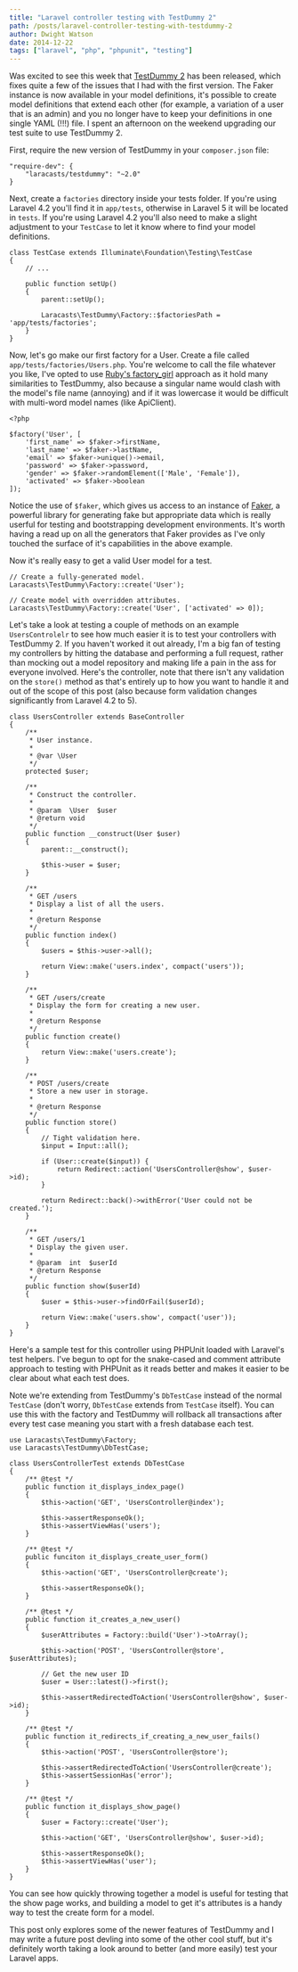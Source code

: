```yaml
---
title: "Laravel controller testing with TestDummy 2"
path: /posts/laravel-controller-testing-with-testdummy-2
author: Dwight Watson
date: 2014-12-22
tags: ["laravel", "php", "phpunit", "testing"]
---
```


Was excited to see this week that [TestDummy 2](https://github.com/laracasts/TestDummy) has been released, which fixes quite a few of the issues that I had with the first version. The Faker instance is now available in your model definitions, it's possible to create model definitions that extend each other (for example, a variation of a user that is an admin) and you no longer have to keep your definitions in one single YAML (!!!) file. I spent an afternoon on the weekend upgrading our test suite to use TestDummy 2.

First, require the new version of TestDummy in your `composer.json` file:

    "require-dev": {
        "laracasts/testdummy": "~2.0"
    }

Next, create a `factories` directory inside your tests folder. If you're using Laravel 4.2 you'll find it in `app/tests`, otherwise in Laravel 5 it will be located in `tests`. If you're using Laravel 4.2 you'll also need to make a slight adjustment to your `TestCase` to let it know where to find your model definitions.

    class TestCase extends Illuminate\Foundation\Testing\TestCase
    {
        // ...

        public function setUp()
        {
            parent::setUp();

            Laracasts\TestDummy\Factory::$factoriesPath = 'app/tests/factories';
        }
    }

Now, let's go make our first factory for a User. Create a file called `app/tests/factories/Users.php`. You're welcome to call the file whatever you like, I've opted to use [Ruby's factory_girl](https://github.com/thoughtbot/factory_girl) approach as it hold many similarities to TestDummy, also because a singular name would clash with the model's file name (annoying) and if it was lowercase it would be difficult with multi-word model names (like ApiClient).

    <?php

    $factory('User', [
        'first_name' => $faker->firstName,
        'last_name' => $faker->lastName,
        'email' => $faker->unique()->email,
        'password' => $faker->password,
        'gender' => $faker->randomElement(['Male', 'Female']),
        'activated' => $faker->boolean
    ]);

Notice the use of `$faker`, which gives us access to an instance of [Faker](https://github.com/fzaninotto/Faker), a powerful library for generating fake but appropriate data which is really userful for testing and bootstrapping development environments. It's worth having a read up on all the generators that Faker provides as I've only touched the surface of it's capabilities in the above example.

Now it's really easy to get a valid User model for a test.

    // Create a fully-generated model.
    Laracasts\TestDummy\Factory::create('User');

    // Create model with overridden attributes.
    Laracasts\TestDummy\Factory::create('User', ['activated' => 0]);

Let's take a look at testing a couple of methods on an example `UsersControlelr` to see how much easier it is to test your controllers with TestDummy 2. If you haven't worked it out already, I'm a big fan of testing my controllers by hitting the database and performing a full request, rather than mocking out a model repository and making life a pain in the ass for everyone involved. Here's the controller, note that there isn't any validation on the `store()` method as that's entirely up to how you want to handle it and out of the scope of this post (also because form validation changes significantly from Laravel 4.2 to 5).

    class UsersController extends BaseController
    {
        /**
         * User instance.
         *
         * @var \User
         */
        protected $user;

        /**
         * Construct the controller.
         *
         * @param  \User  $user
         * @return void
         */
        public function __construct(User $user)
        {
            parent::__construct();

            $this->user = $user;
        }

        /**
         * GET /users
         * Display a list of all the users.
         *
         * @return Response
         */
        public function index()
        {
            $users = $this->user->all();

            return View::make('users.index', compact('users'));
        }

        /**
         * GET /users/create
         * Display the form for creating a new user.
         *
         * @return Response
         */
        public function create()
        {
            return View::make('users.create');
        }

        /**
         * POST /users/create
         * Store a new user in storage.
         *
         * @return Response
         */
        public function store()
        {
            // Tight validation here.
            $input = Input::all();

            if (User::create($input)) {
                return Redirect::action('UsersController@show', $user->id);
            }

            return Redirect::back()->withError('User could not be created.');
        }

        /**
         * GET /users/1
         * Display the given user.
         *
         * @param  int  $userId
         * @return Response
         */
        public function show($userId)
        {
            $user = $this->user->findOrFail($userId);

            return View::make('users.show', compact('user'));
        }
    }

Here's a sample test for this controller using PHPUnit loaded with Laravel's test helpers. I've begun to opt for the snake-cased and comment attribute approach to testing with PHPUnit as it reads better and makes it easier to be clear about what each test does.

Note we're extending from TestDummy's `DbTestCase` instead of the normal `TestCase` (don't worry, `DbTestCase` extends from `TestCase` itself). You can use this with the factory and TestDummy will rollback all transactions after every test case meaning you start with a fresh database each test.

    use Laracasts\TestDummy\Factory;
    use Laracasts\TestDummy\DbTestCase;

    class UsersControllerTest extends DbTestCase
    {
        /** @test */
        public function it_displays_index_page()
        {
            $this->action('GET', 'UsersController@index');

            $this->assertResponseOk();
            $this->assertViewHas('users');
        }

        /** @test */
        public funciton it_displays_create_user_form()
        {
            $this->action('GET', 'UsersController@create');

            $this->assertResponseOk();
        }

        /** @test */
        public function it_creates_a_new_user()
        {
            $userAttributes = Factory::build('User')->toArray();

            $this->action('POST', 'UsersController@store', $userAttributes);

            // Get the new user ID
            $user = User::latest()->first();

            $this->assertRedirectedToAction('UsersController@show', $user->id);
        }

        /** @test */
        public function it_redirects_if_creating_a_new_user_fails()
        {
            $this->action('POST', 'UsersController@store');

            $this->assertRedirectedToAction('UsersController@create');
            $this->assertSessionHas('error');
        }

        /** @test */
        public function it_displays_show_page()
        {
            $user = Factory::create('User');

            $this->action('GET', 'UsersController@show', $user->id);

            $this->assertResponseOk();
            $this->assertViewHas('user');
        }
    }

You can see how quickly throwing together a model is useful for testing that the show page works, and building a model to get it's attributes is a handy way to test the create form for a model.

This post only explores some of the newer features of TestDummy and I may write a future post devling into some of the other cool stuff, but it's definitely worth taking a look around to better (and more easily) test your Laravel apps.

